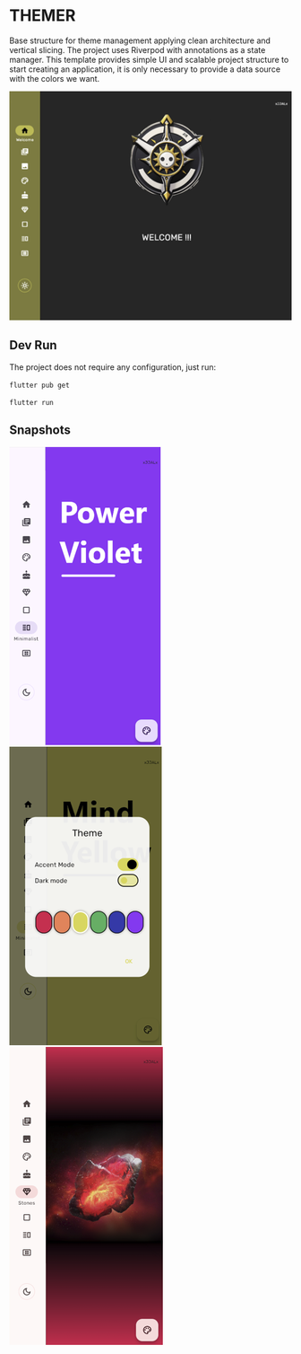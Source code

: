 # THEMER
Base structure for theme management applying clean architecture and vertical slicing. The project uses Riverpod  with annotations as a state manager.
This template provides simple UI and scalable project structure to start creating an application, it is only necessary to provide a data source with the colors we want.

<p align="center">
  <img src="/assets/readme/welcome.png" alt="welcome"/>
</p>

## Dev Run
The project does not require any configuration, just run:

`flutter pub get`

`flutter run`

## Snapshots
![minimalist](/assets/readme/minimalist_example.png)  ![palette](/assets/readme/palette_example.png)  ![stone](/assets/readme/stone_example.png)
